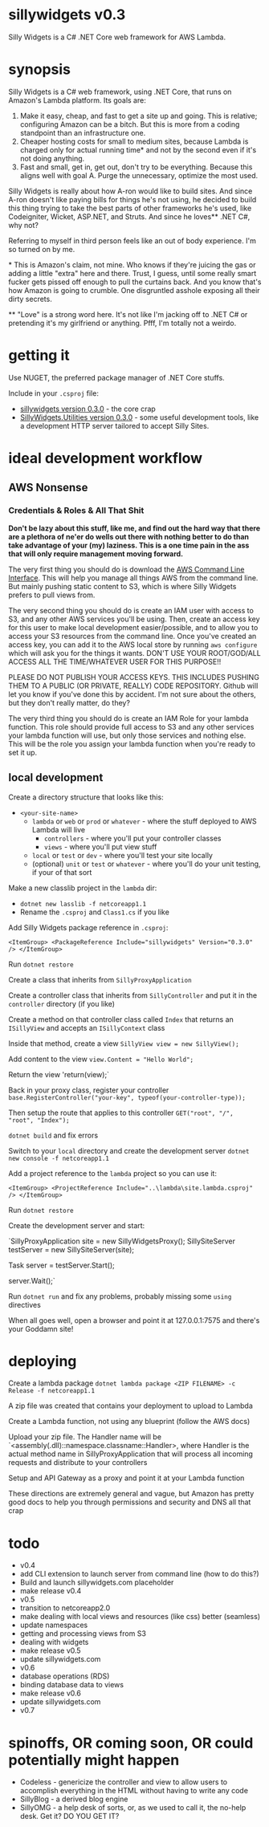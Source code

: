 # sillywidgets v0.3

Silly Widgets is a C# .NET Core web framework for AWS Lambda. <Insert punchline here>  

# synopsis

Silly Widgets is a C# web framework, using .NET Core, that runs on Amazon's Lambda platform. Its goals are:  

1. Make it easy, cheap, and fast to get a site up and going. This is relative; configuring Amazon can be a bitch. But this is more from a coding standpoint than an infrastructure one.  
1. Cheaper hosting costs for small to medium sites, because Lambda is charged only for actual running time* and not by the second even if it's not doing anything.  
1. Fast and small, get in, get out, don't try to be everything. Because this aligns well with goal A. Purge the unnecessary, optimize the most used.   
  
Silly Widgets is really about how A-ron would like to build sites. And since A-ron doesn't like paying bills for things he's not using, he decided to build this thing trying to take the best parts of other frameworks he's used, like Codeigniter, Wicket, ASP.NET, and Struts. And since he loves** .NET C#, why not?  

Referring to myself in third person feels like an out of body experience. I'm so turned on by me.

\* This is Amazon's claim, not mine. Who knows if they're juicing the gas or adding a little "extra" here and there. Trust, I guess, until some really smart fucker gets pissed off enough to pull the curtains back. And you know that's how Amazon is going to crumble. One disgruntled asshole exposing all their dirty secrets.

** "Love" is a strong word here. It's not like I'm jacking off to .NET C# or pretending it's my girlfriend or anything. Pfff, I'm totally not a weirdo.

# getting it

Use NUGET, the preferred package manager of .NET Core stuffs.

Include in your `.csproj` file:
* [sillywidgets version 0.3.0](https://www.nuget.org/packages/sillywidgets/) - the core crap
* [SillyWidgets.Utilities version 0.3.0](https://www.nuget.org/packages/SillyWidgets.Utilities/) - some useful development tools, like a development HTTP server tailored to accept Silly Sites.

# ideal development workflow

## AWS Nonsense

### Credentials & Roles & All That Shit

**Don't be lazy about this stuff, like me, and find out the hard way that there are a plethora of ne'er do wells out there with nothing better to do than take advantage of your (my) laziness. This is a one time pain in the ass that will only require management moving forward.**

The very first thing you should do is download the [AWS Command Line Interface](https://aws.amazon.com/cli/). This will help you manage all things AWS from the command line. But mainly pushing static content to S3, which is where Silly Widgets prefers to pull views from.

The very second thing you should do is create an IAM user with access to S3, and any other AWS services you'll be using. Then, create an access key for this user to make local development easier/possible, and to allow you to access your S3 resources from the command line. Once you've created an access key, you can add it to the AWS local store by running `aws configure` which will ask you for the things it wants. DON'T USE YOUR ROOT/GOD/ALL ACCESS ALL THE TIME/WHATEVER USER FOR THIS PURPOSE!!

PLEASE DO NOT PUBLISH YOUR ACCESS KEYS. THIS INCLUDES PUSHING THEM TO A PUBLIC (OR PRIVATE, REALLY) CODE REPOSITORY. Github will let you know if you've done this by accident. I'm not sure about the others, but they don't really matter, do they?

The very third thing you should do is create an IAM Role for your lambda function. This role should provide full access to S3 and any other services your lambda function will use, but only those services and nothing else. This will be the role you assign your lambda function when you're ready to set it up.

## local development

Create a directory structure that looks like this:  
  
* `<your-site-name>`
    * `lambda` or `web` or `prod` or `whatever` - where the stuff deployed to AWS Lambda will live
        * `controllers` - where you'll put your controller classes
        * `views` - where you'll put view stuff
    * `local` or `test` or `dev` - where you'll test your site locally
    * (optional) `unit` or `test` or `whatever` - where you'll do your unit testing, if your of that sort  
  
Make a new classlib project in the `lambda` dir:

* `dotnet new lasslib -f netcoreapp1.1`
* Rename the `.csproj` and `Class1.cs` if you like

Add Silly Widgets package reference in `.csproj`:

`<ItemGroup>
    <PackageReference Include="sillywidgets" Version="0.3.0" />
</ItemGroup>`

Run `dotnet restore`

Create a class that inherits from `SillyProxyApplication`

Create a controller class that inherits from `SillyController` and put it in the `controller` directory (if you like)

Create a method on that controller class called `Index` that returns an `ISillyView` and accepts an `ISillyContext` class

Inside that method, create a view `SillyView view = new SillyView();`

Add content to the view `view.Content = "Hello World";`

Return the view 'return(view);`

Back in your proxy class, register your controller `base.RegisterController("your-key", typeof(your-controller-type));`

Then setup the route that applies to this controller `GET("root", "/", "root", "Index");`

`dotnet build` and fix errors

Switch to your `local` directory and create the development server `dotnet new console -f netcoreapp1.1`

Add a project reference to the `lambda` project so you can use it:

`<ItemGroup>
    <ProjectReference Include="..\lambda\site.lambda.csproj" />
</ItemGroup>`

Run `dotnet restore`

Create the development server and start:

`SillyProxyApplication site = new SillyWidgetsProxy();
SillySiteServer testServer = new SillySiteServer(site);

Task server = testServer.Start();

server.Wait();`

Run `dotnet run` and fix any problems, probably missing some `using` directives

When all goes well, open a browser and point it at 127.0.0.1:7575 and there's your Goddamn site!

# deploying

Create a lambda package `dotnet lambda package <ZIP FILENAME> -c Release -f netcoreapp1.1`

A zip file was created that contains your deployment to upload to Lambda

Create a Lambda function, not using any blueprint (follow the AWS docs)

Upload your zip file. The Handler name will be `<assembly(.dll)::namespace.classname::Handler>, where Handler is the actual method name in SillyProxyApplication that will process all incoming requests and distribute to your controllers

Setup and API Gateway as a proxy and point it at your Lambda function

These directions are extremely general and vague, but Amazon has pretty good docs to help you through permissions and security and DNS all that crap 

# todo

* v0.4
* add CLI extension to launch server from command line (how to do this?)
* Build and launch sillywidgets.com placeholder
* make release v0.4
* v0.5
* transition to netcoreapp2.0
* make dealing with local views and resources (like css) better (seamless)
* update namespaces
* getting and processing views from S3
* dealing with widgets
* make release v0.5
* update sillywidgets.com
* v0.6
* database operations (RDS)
* binding database data to views
* make release v0.6
* update sillywidgets.com
* v0.7

# spinoffs, OR coming soon, OR could potentially might happen

* Codeless - genericize the controller and view to allow users to accomplish everything in the HTML without having to write any code
* SillyBlog - a derived blog engine
* SillyOMG - a help desk of sorts, or, as we used to call it, the no-help desk. Get it? DO YOU GET IT?